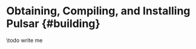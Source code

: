 Obtaining, Compiling, and Installing Pulsar                          {#building}
===========================================

\todo write me
